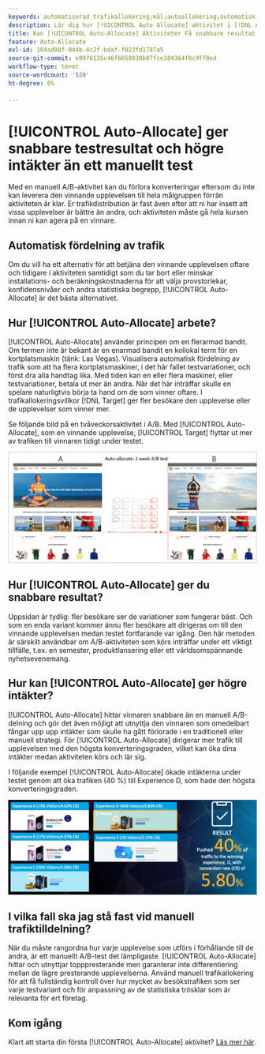 ```yaml
---
keywords: automatiserad trafikallokering;mål;autoallokering;automatisk tilldelning
description: Lär dig hur [!UICONTROL Auto Allocate] aktivitet i [!DNL Adobe Target] identifierar en vinnare bland två eller fler upplevelser och omfördelar automatiskt mer trafik till vinnaren.
title: Kan [!UICONTROL Auto-Allocate] Aktiviteter Få snabbare resultat och högre intäkter?
feature: Auto-Allocate
exl-id: 104ad88f-044b-4c2f-bdaf-f023fd1787a5
source-git-commit: e9976135c46f6658030b07fce384364f0c9ff0ed
workflow-type: tm+mt
source-wordcount: '520'
ht-degree: 0%

---
```


# [!UICONTROL Auto-Allocate] ger snabbare testresultat och högre intäkter än ett manuellt test

Med en manuell A/B-aktivitet kan du förlora konverteringar eftersom du inte kan leverera den vinnande upplevelsen till hela målgruppen förrän aktiviteten är klar. Er trafikdistribution är fast även efter att ni har insett att vissa upplevelser är bättre än andra, och aktiviteten måste gå hela kursen innan ni kan agera på en vinnare.

## Automatisk fördelning av trafik

Om du vill ha ett alternativ för att betjäna den vinnande upplevelsen oftare och tidigare i aktiviteten samtidigt som du tar bort eller minskar installations- och beräkningskostnaderna för att välja provstorlekar, konfidensnivåer och andra statistiska begrepp, [!UICONTROL Auto-Allocate] är det bästa alternativet.

## Hur [!UICONTROL Auto-Allocate] arbete?

[!UICONTROL Auto-Allocate] använder principen om en flerarmad bandit. Om termen inte är bekant är en enarmad bandit en kollokal term för en kortplatsmaskin (tänk: Las Vegas). Visualisera automatisk fördelning av trafik som att ha flera kortplatsmaskiner, i det här fallet testvariationer, och först dra alla handtag lika. Med tiden kan en eller flera maskiner, eller testvariationer, betala ut mer än andra. När det här inträffar skulle en spelare naturligtvis börja ta hand om de som vinner oftare. I trafikallokeringsvillkor [!DNL Target] ger fler besökare den upplevelse eller de upplevelser som vinner mer.

Se följande bild på en tvåveckorsaktivitet i A/B. Med [!UICONTROL Auto-Allocate], som en vinnande upplevelse, [!UICONTROL Target] flyttar ut mer av trafiken till vinnaren tidigt under testet.

![Automatisk fördelning av illustration](/help/main/c-activities/automated-traffic-allocation/assets/Auto-Allocate-test.png)

## Hur [!UICONTROL Auto-Allocate] ger du snabbare resultat?

Uppsidan är tydlig: fler besökare ser de variationer som fungerar bäst. Och som en enda variant kommer ännu fler besökare att dirigeras om till den vinnande upplevelsen medan testet fortfarande var igång. Den här metoden är särskilt användbar om A/B-aktiviteten som körs inträffar under ett viktigt tillfälle, t.ex. en semester, produktlansering eller ett världsomspännande nyhetsevenemang.

## Hur kan [!UICONTROL Auto-Allocate] ger högre intäkter?

[!UICONTROL Auto-Allocate] hittar vinnaren snabbare än en manuell A/B-delning och gör det även möjligt att utnyttja den vinnaren som omedelbart fångar upp upp intäkter som skulle ha gått förlorade i en traditionell eller manuell strategi. För [!UICONTROL Auto-Allocate] dirigerar mer trafik till upplevelsen med den högsta konverteringsgraden, vilket kan öka dina intäkter medan aktiviteten körs och lär sig.

I följande exempel [!UICONTROL Auto-Allocate] ökade intäkterna under testet genom att öka trafiken (40 %) till Experience D, som hade den högsta konverteringsgraden.

![Autoallokering ger en större intäktsillustration](/help/main/c-activities/automated-traffic-allocation/assets/five-experiences.png)

## I vilka fall ska jag stå fast vid manuell trafiktilldelning?

När du måste rangordna hur varje upplevelse som utförs i förhållande till de andra, är ett manuellt A/B-test det lämpligaste. [!UICONTROL Auto-Allocate] hittar och utnyttjar topppresterande men garanterar inte differentiering mellan de lägre presterande upplevelserna. Använd manuell trafikallokering för att få fullständig kontroll över hur mycket av besökstrafiken som ser varje testvariant och för anpassning av de statistiska trösklar som är relevanta för ert företag.

## Kom igång

Klart att starta din första [!UICONTROL Auto-Allocate] aktivitet? [Läs mer här](/help/main/c-activities/automated-traffic-allocation/automated-traffic-allocation.md).
